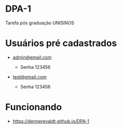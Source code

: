 # DPA-1
Tarefa pós graduação UNISINOS

# Usuários pré cadastrados

* admin@email.com
  * Senha 123456

* test@email.com
  * Senha 123456

# Funcionando

* https://dennerevaldt.github.io/DPA-1
